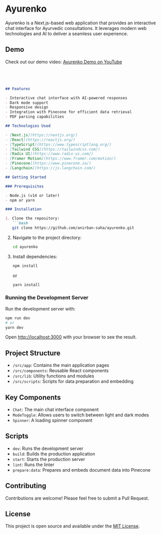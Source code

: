 # Ayurenko

Ayurenko is a Next.js-based web application that provides an interactive chat interface for Ayurvedic consultations. It leverages modern web technologies and AI to deliver a seamless user experience.

## Demo

Check out our demo video: [Ayurenko Demo on YouTube](https://youtu.be/cNF-pDA6ucU)

```markdown




## Features

- Interactive chat interface with AI-powered responses
- Dark mode support
- Responsive design
- Integration with Pinecone for efficient data retrieval
- PDF parsing capabilities

## Technologies Used

- [Next.js](https://nextjs.org/)
- [React](https://reactjs.org/)
- [TypeScript](https://www.typescriptlang.org/)
- [Tailwind CSS](https://tailwindcss.com/)
- [Radix UI](https://www.radix-ui.com/)
- [Framer Motion](https://www.framer.com/motion/)
- [Pinecone](https://www.pinecone.io/)
- [Langchain](https://js.langchain.com/)

## Getting Started

### Prerequisites

- Node.js (v14 or later)
- npm or yarn

### Installation

1. Clone the repository:
   ```bash
   git clone https://github.com/anirban-saha/ayurenko.git
   ```

2. Navigate to the project directory:
   ```bash
   cd ayurenko
   ```

3. Install dependencies:
   ```bash
   npm install
   ```
   or
   ```bash
   yarn install
   ```

### Running the Development Server

Run the development server with:

```bash
npm run dev
# or
yarn dev
```

Open [http://localhost:3000](http://localhost:3000) with your browser to see the result.

## Project Structure

- `/src/app`: Contains the main application pages
- `/src/components`: Reusable React components
- `/src/lib`: Utility functions and modules
- `/src/scripts`: Scripts for data preparation and embedding

## Key Components

- `Chat`: The main chat interface component
- `ModeToggle`: Allows users to switch between light and dark modes
- `Spinner`: A loading spinner component

## Scripts

- `dev`: Runs the development server
- `build`: Builds the production application
- `start`: Starts the production server
- `lint`: Runs the linter
- `prepare:data`: Prepares and embeds document data into Pinecone

## Contributing

Contributions are welcome! Please feel free to submit a Pull Request.

## License

This project is open source and available under the [MIT License](LICENSE).



